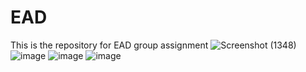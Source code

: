 # EAD
This is the repository for EAD group assignment
![Screenshot (1348)](https://github.com/HasithaSawbhagy/EAD/assets/86880920/faf716a7-e7b1-4017-8d12-56c3a0327a07)
![image](https://github.com/HasithaSawbhagy/EAD/assets/79803555/64c6cd4d-ed90-4302-977c-d5cc7973da48)
![image](https://github.com/HasithaSawbhagy/EAD/assets/79803555/84aba5b6-c091-4acd-a5db-0cf4919edffb)
![image](https://github.com/HasithaSawbhagy/EAD/assets/79803555/4a1da503-0e30-479a-8f2e-05becf442a5e)
